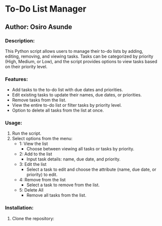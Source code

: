 # To-Do List Manager

## Author: Osiro Asunde

### Description:
This Python script allows users to manage their to-do lists by adding, editing, removing, and viewing tasks. Tasks can be categorized by priority (High, Medium, or Low), and the script provides options to view tasks based on their priority level.

### Features:
- Add tasks to the to-do list with due dates and priorities.
- Edit existing tasks to update their names, due dates, or priorities.
- Remove tasks from the list.
- View the entire to-do list or filter tasks by priority level.
- Option to delete all tasks from the list at once.

### Usage:
1. Run the script.
2. Select options from the menu:
   - 1: View the list
     - Choose between viewing all tasks or tasks by priority.
   - 2: Add to the list
     - Input task details: name, due date, and priority.
   - 3: Edit the list
     - Select a task to edit and choose the attribute (name, due date, or priority) to edit.
   - 4: Remove from the list
     - Select a task to remove from the list.
   - 5: Delete All
     - Remove all tasks from the list.

### Installation:
1. Clone the repository:
